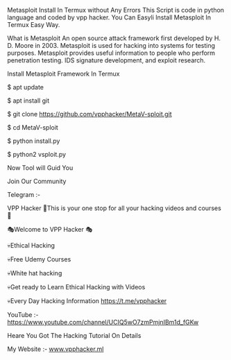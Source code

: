Metasploit Install In Termux without Any Errors
This Script is code in python language and coded by vpp hacker.
You Can Easyli Install Metasploit In Termux
Easy Way.

What is Metasploit
An open source attack framework first developed by H. D. Moore in 2003.
Metasploit is used for hacking into systems for testing purposes.
Metasploit provides useful information to people who perform penetration testing.
IDS signature development, and exploit research.

Install Metasploit Framework In Termux

$ apt update

$ apt install git 

$ git clone https://github.com/vpphacker/MetaV-sploit.git

$ cd MetaV-sploit

$ python install.py

$ python2 vsploit.py

Now Tool will Guid You

Join Our Community 

Telegram :- 

VPP Hacker
🔰This is your one stop for all your hacking videos and courses 🔰

🎭Welcome to VPP Hacker 🎭

💀Ethical Hacking

💀Free Udemy Courses

💀White hat hacking

💀Get ready to Learn Ethical Hacking with Videos

💀Every Day Hacking Information
https://t.me/vpphacker

YouTube :- 
https://www.youtube.com/channel/UCIQ5wO7zmPmjnIBm1d_fGKw

Heare You Got The Hacking Tutorial On Details


My Website :- www.vpphacker.ml
